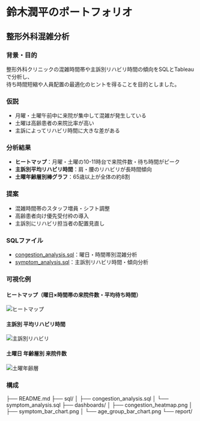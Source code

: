 # 鈴木潤平のポートフォリオ

## 整形外科混雑分析

### 背景・目的
整形外科クリニックの混雑時間帯や主訴別リハビリ時間の傾向をSQLとTableauで分析し、  
待ち時間短縮や人員配置の最適化のヒントを得ることを目的としました。

### 仮説
- 月曜・土曜午前中に来院が集中して混雑が発生している
- 土曜は高齢患者の来院比率が高い
- 主訴によってリハビリ時間に大きな差がある

### 分析結果
- **ヒートマップ**：月曜・土曜の10-11時台で来院件数・待ち時間がピーク
- **主訴別平均リハビリ時間**：肩・腰のリハビリが長時間傾向
- **土曜年齢層別棒グラフ**：65歳以上が全体の約8割

### 提案
- 混雑時間帯のスタッフ増員・シフト調整
- 高齢患者向け優先受付枠の導入
- 主訴別にリハビリ担当者の配置見直し

### SQLファイル
- [congestion_analysis.sql](./sql/congestion_analysis.sql)：曜日・時間帯別混雑分析
- [symptom_analysis.sql](./sql/symptom_analysis.sql)：主訴別リハビリ時間・傾向分析

### 可視化例
#### ヒートマップ（曜日×時間帯の来院件数・平均待ち時間）
![ヒートマップ](./dashboards/congestion_heatmap.png)

#### 主訴別 平均リハビリ時間
![主訴別リハビリ](./dashboards/symptom_bar_chart.png)

#### 土曜日 年齢層別 来院件数
![土曜年齢層](./dashboards/age_group_bar_chart.png)

### 構成

├── README.md
├── sql/
│ ├── congestion_analysis.sql
│ └── symptom_analysis.sql
├── dashboards/
│ ├── congestion_heatmap.png
│ ├── symptom_bar_chart.png
│ └── age_group_bar_chart.png
└── report/
